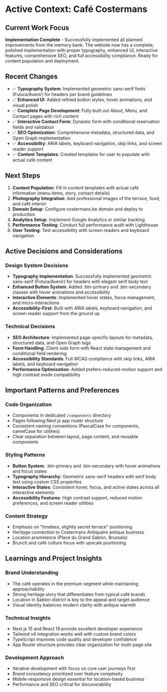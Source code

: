 # Active Context: Café Costermans

## Current Work Focus
**Implementation Complete** - Successfully implemented all planned improvements from the memory bank. The website now has a complete, polished implementation with proper typography, enhanced UI, interactive features, comprehensive SEO, and full accessibility compliance. Ready for content population and deployment.

## Recent Changes
- ✅ **Typography System**: Implemented geometric sans-serif fonts (Futura/Avenir) for headers per brand guidelines
- ✅ **Enhanced UI**: Added refined button styles, hover animations, and visual polish
- ✅ **Complete Page Development**: Fully built out About, Menu, and Contact pages with rich content
- ✅ **Interactive Contact Form**: Dynamic form with conditional reservation fields and validation
- ✅ **SEO Optimization**: Comprehensive metadata, structured data, and Open Graph implementation
- ✅ **Accessibility**: ARIA labels, keyboard navigation, skip links, and screen reader support
- ✅ **Content Templates**: Created templates for user to populate with actual café content

## Next Steps
1. **Content Population**: Fill in content templates with actual café information (menu items, story, contact details)
2. **Photography Integration**: Add professional images of the terrace, food, and café interior
3. **Domain Setup**: Configure costermans.be domain and deploy to production
4. **Analytics Setup**: Implement Google Analytics or similar tracking
5. **Performance Testing**: Conduct full performance audit with Lighthouse
6. **User Testing**: Test accessibility with screen readers and keyboard navigation

## Active Decisions and Considerations

### Design System Decisions
- **Typography Implementation**: Successfully implemented geometric sans-serif (Futura/Avenir) for headers with elegant serif body text
- **Enhanced Button System**: Added .btn-primary and .btn-secondary classes with hover animations and accessibility
- **Interactive Elements**: Implemented hover states, focus management, and micro-interactions
- **Accessibility-First**: Built with ARIA labels, keyboard navigation, and screen reader support from the ground up

### Technical Decisions
- **SEO Architecture**: Implemented page-specific layouts for metadata, structured data, and Open Graph tags
- **Form Handling**: Client-side form with React state management and conditional field rendering
- **Accessibility Standards**: Full WCAG compliance with skip links, ARIA labels, and keyboard navigation
- **Performance Optimization**: Added prefers-reduced-motion support and high contrast mode compatibility

## Important Patterns and Preferences

### Code Organization
- Components in dedicated `/components` directory
- Pages following Next.js app router structure
- Consistent naming conventions (PascalCase for components, camelCase for utilities)
- Clear separation between layout, page content, and reusable components

### Styling Patterns
- **Button System**: .btn-primary and .btn-secondary with hover animations and focus states
- **Typography Hierarchy**: Geometric sans-serif headers with serif body text using custom CSS properties
- **Interactive States**: Consistent hover, focus, and active states across all interactive elements
- **Accessibility Features**: High contrast support, reduced motion preferences, and screen reader utilities

### Content Strategy
- Emphasis on "timeless, slightly secret terrace" positioning
- Heritage connection to Costermans Antiquaire antique business
- Location prominence (Place du Grand Sablon, Brussels)
- Brunch and café culture focus with upscale positioning

## Learnings and Project Insights

### Brand Understanding
- The café operates in the premium segment while maintaining approachability
- Strong heritage story that differentiates from typical café brands
- Location in Sablon district is key to the appeal and target audience
- Visual identity balances modern clarity with antique warmth

### Technical Insights
- Next.js 15 and React 19 provide excellent developer experience
- Tailwind v4 integration works well with custom brand colors
- TypeScript improves code quality and developer confidence
- App Router structure provides clear organization for multi-page site

### Development Approach
- Iterative development with focus on core user journeys first
- Brand consistency prioritized over feature complexity
- Mobile-responsive design essential for location-based business
- Performance and SEO critical for discoverability